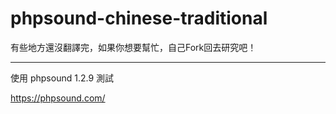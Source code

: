 # phpsound-chinese-traditional


有些地方還沒翻譯完，如果你想要幫忙，自己Fork回去研究吧！

---

使用 phpsound 1.2.9 測試

https://phpsound.com/

